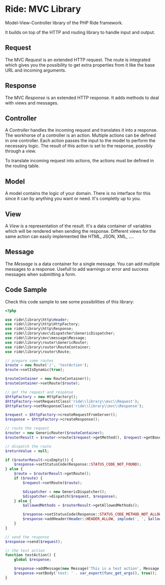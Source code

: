 # Ride: MVC Library

Model-View-Controller library of the PHP Ride framework.

It builds on top of the HTTP and routing library to handle input and output.

## Request

The MVC _Request_ is an extended HTTP request.
The route is integrated which gives you the possibility to get extra properties from it like the base URL and incoming arguments.

## Response

The MVC _Response_ is an extended HTTP response.
It adds methods to deal with views and messages.

## Controller

A _Controller_ handles the incoming request and translates it into a response.
The workhorse of a controller is an action.
Multiple actions can be defined in one controller.
Each action passes the input to the model to perform the necessairy logic.
The result of this action is set to the response, possibly through a view.

To translate incoming request into actions, the actions must be defined in the routing table.

## Model

A model contains the logic of your domain.
There is no interface for this since it can by anything you want or need.
It's completly up to you.

## View

A _View_ is a representation of the result.
It's a data container of variables which will be rendered when sending the response.
Different views for the same action can easily implemented like HTML, JSON, XML, ....

## Message

The _Message_ is a data container for a single message.
You can add multiple messages to a response.
Usefull to add warnings or error and success messages when submitting a form.

## Code Sample

Check this code sample to see some possibilities of this library:

```php
<?php

use ride\library\http\Header;
use ride\library\http\HttpFactory;
use ride\library\http\Response;
use ride\library\mvc\dispatcher\GenericDispatcher;
use ride\library\mvc\message\Message;
use ride\library\router\GenericRouter;
use ride\library\router\RouteContainer;
use ride\library\router\Route;

// prepare some routes
$route = new Route('/', 'testAction');
$route->setIsDynamic(true);

$routeContainer = new RouteContainer();
$routeContainer->setRoute($route);

// get the request and response
$httpFactory = new HttpFactory();
$httpFactory->setRequestClass('ride\\library\\mvc\\Request');
$httpFactory->setResponseClass('ride\\library\\mvc\\Response');

$request = $httpFactory->createRequestFromServer();
$response = $httpFactory->createResponse();

// route the request
$router = new GenericRouter($routeContainer);
$routerResult = $router->route($request->getMethod(), $request->getBasePath(), $request->getBaseUrl());

// dispatch the route
$returnValue = null;

if ($routerResult->isEmpty()) {
    $response->setStatusCode(Response::STATUS_CODE_NOT_FOUND);
} else {
    $route = $routerResult->getRoute();
    if ($route) {
        $request->setRoute($route);

        $dispatcher = new GenericDispatcher();
        $dispatcher->dispatch($request, $response);
    } else {
        $allowedMethods = $routerResult->getAllowedMethods();

        $response->setStatusCode(Response::STATUS_CODE_METHOD_NOT_ALLOWED);
        $response->addHeader(Header::HEADER_ALLOW, implode(', ', $allowedMethods));
    }
}

// send the response
$response->send($request);

// the test action
function testAction() {
    global $response;

    $response->addMessage(new Message('This is a test action', Message::TYPE_WARNING));
    $response->setBody('test: ' . var_export(func_get_args(), true));
}
```
